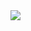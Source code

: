 <img align="right" src="https://github-readme-stats.vercel.app/api?username=yanstu&show_icons=true&icon_color=CE1D2D&text_color=718096&bg_color=ffffff&hide_title=true" />
